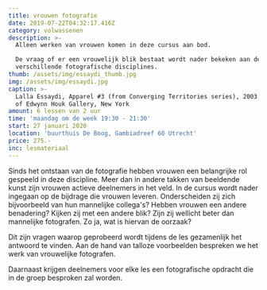 ```yaml
---
title: vrouwen fotografie
date: 2019-07-22T04:32:17.416Z
category: volwassenen
description: >-
  Alleen werken van vrouwen komen in deze cursus aan bod.

  De vraag of er een vrouwelijk blik bestaat wordt nader bekeken aan de hand van
  verschillende fotografische disciplines.
thumb: /assets/img/essaydi_thumb.jpg
img: /assets/img/essaydi.jpg
caption: >-
  Lalla Essaydi, Apparel #3 (from Converging Territories series), 2003. Courtesy
  of Edwynn Houk Gallery, New York
amount: 6 lessen van 2 uur
time: 'maandag om de week 19:30 - 21:30'
start: 27 januari 2020
location: 'buurthuis De Boog, Gambiadreef 60 Utrecht'
price: 275.-
inc: lesmateriaal
---
```

Sinds het ontstaan van de fotografie hebben vrouwen een belangrijke rol gespeeld in deze discipline. Meer dan in andere takken van beeldende kunst zijn vrouwen actieve deelnemers in het veld. In de cursus wordt nader ingegaan op de bijdrage die vrouwen leveren. Onderscheiden zij zich bijvoorbeeld van hun mannelijke collega's? Hebben vrouwen een andere benadering? Kijken zij met een andere blik? Zijn zij wellicht beter dan mannelijke fotografen. Zo ja, wat is hiervan de oorzaak?

Dit zijn vragen waarop geprobeerd wordt tijdens de les gezamenlijk het antwoord te vinden. Aan de hand van talloze voorbeelden bespreken we het werk van vrouwelijke fotografen. 

Daarnaast krijgen deelnemers voor elke les een fotografische opdracht die in de groep besproken zal worden.
